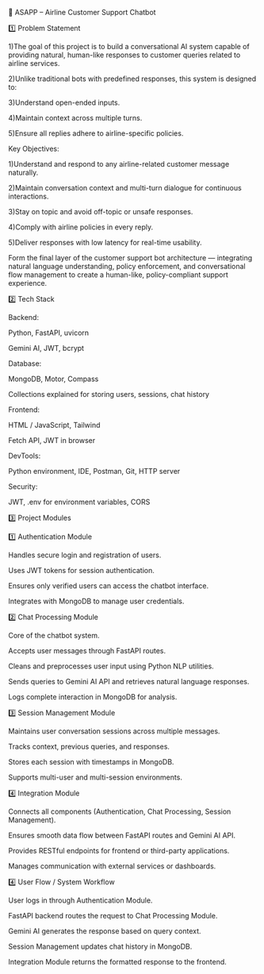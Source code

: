🛫 ASAPP – Airline Customer Support Chatbot

1️⃣ Problem Statement

1)The goal of this project is to build a conversational AI system capable of providing natural, human-like responses to customer queries related to airline services.

2)Unlike traditional bots with predefined responses, this system is designed to:

3)Understand open-ended inputs.

4)Maintain context across multiple turns.

5)Ensure all replies adhere to airline-specific policies.

Key Objectives:

1)Understand and respond to any airline-related customer message naturally.

2)Maintain conversation context and multi-turn dialogue for continuous interactions.

3)Stay on topic and avoid off-topic or unsafe responses.

4)Comply with airline policies in every reply.

5)Deliver responses with low latency for real-time usability.

Form the final layer of the customer support bot architecture — integrating natural language understanding, policy enforcement, and conversational flow management to create a human-like, policy-compliant support experience.

2️⃣ Tech Stack

Backend:

Python, FastAPI, uvicorn

Gemini AI, JWT, bcrypt

Database:

MongoDB, Motor, Compass

Collections explained for storing users, sessions, chat history

Frontend:

HTML / JavaScript, Tailwind

Fetch API, JWT in browser

DevTools:

Python environment, IDE, Postman, Git, HTTP server

Security:

JWT, .env for environment variables, CORS

3️⃣ Project Modules

1️⃣ Authentication Module

Handles secure login and registration of users.

Uses JWT tokens for session authentication.

Ensures only verified users can access the chatbot interface.

Integrates with MongoDB to manage user credentials.

2️⃣ Chat Processing Module

Core of the chatbot system.

Accepts user messages through FastAPI routes.

Cleans and preprocesses user input using Python NLP utilities.

Sends queries to Gemini AI API and retrieves natural language responses.

Logs complete interaction in MongoDB for analysis.

3️⃣ Session Management Module

Maintains user conversation sessions across multiple messages.

Tracks context, previous queries, and responses.

Stores each session with timestamps in MongoDB.

Supports multi-user and multi-session environments.

4️⃣ Integration Module

Connects all components (Authentication, Chat Processing, Session Management).

Ensures smooth data flow between FastAPI routes and Gemini AI API.

Provides RESTful endpoints for frontend or third-party applications.

Manages communication with external services or dashboards.

4️⃣ User Flow / System Workflow

User logs in through Authentication Module.

FastAPI backend routes the request to Chat Processing Module.

Gemini AI generates the response based on query context.

Session Management updates chat history in MongoDB.

Integration Module returns the formatted response to the frontend.
